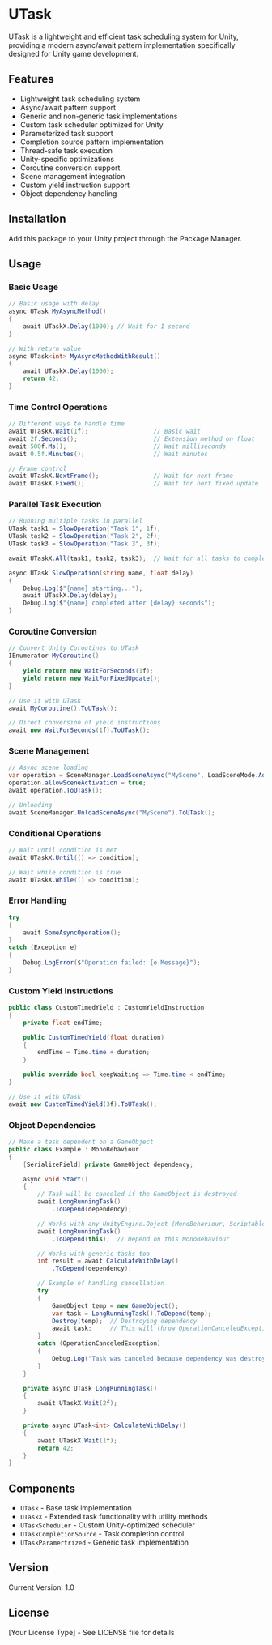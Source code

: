 # UTask

UTask is a lightweight and efficient task scheduling system for Unity, providing a modern async/await pattern implementation specifically designed for Unity game development.

## Features

- Lightweight task scheduling system
- Async/await pattern support
- Generic and non-generic task implementations
- Custom task scheduler optimized for Unity
- Parameterized task support
- Completion source pattern implementation
- Thread-safe task execution
- Unity-specific optimizations
- Coroutine conversion support
- Scene management integration
- Custom yield instruction support
- Object dependency handling

## Installation

Add this package to your Unity project through the Package Manager.

## Usage

### Basic Usage

```csharp
// Basic usage with delay
async UTask MyAsyncMethod()
{
    await UTaskX.Delay(1000); // Wait for 1 second
}

// With return value
async UTask<int> MyAsyncMethodWithResult()
{
    await UTaskX.Delay(1000);
    return 42;
}
```

### Time Control Operations

```csharp
// Different ways to handle time
await UTaskX.Wait(1f);                  // Basic wait
await 2f.Seconds();                     // Extension method on float
await 500f.Ms();                        // Wait milliseconds
await 0.5f.Minutes();                   // Wait minutes

// Frame control
await UTaskX.NextFrame();               // Wait for next frame
await UTaskX.Fixed();                   // Wait for next fixed update
```

### Parallel Task Execution

```csharp
// Running multiple tasks in parallel
UTask task1 = SlowOperation("Task 1", 1f);
UTask task2 = SlowOperation("Task 2", 2f);
UTask task3 = SlowOperation("Task 3", 3f);

await UTaskX.All(task1, task2, task3);  // Wait for all tasks to complete

async UTask SlowOperation(string name, float delay)
{
    Debug.Log($"{name} starting...");
    await UTaskX.Delay(delay);
    Debug.Log($"{name} completed after {delay} seconds");
}
```

### Coroutine Conversion

```csharp
// Convert Unity Coroutines to UTask
IEnumerator MyCoroutine()
{
    yield return new WaitForSeconds(1f);
    yield return new WaitForFixedUpdate();
}

// Use it with UTask
await MyCoroutine().ToUTask();

// Direct conversion of yield instructions
await new WaitForSeconds(1f).ToUTask();
```

### Scene Management

```csharp
// Async scene loading
var operation = SceneManager.LoadSceneAsync("MyScene", LoadSceneMode.Additive);
operation.allowSceneActivation = true;
await operation.ToUTask();

// Unloading
await SceneManager.UnloadSceneAsync("MyScene").ToUTask();
```

### Conditional Operations

```csharp
// Wait until condition is met
await UTaskX.Until(() => condition);

// Wait while condition is true
await UTaskX.While(() => condition);
```

### Error Handling

```csharp
try
{
    await SomeAsyncOperation();
}
catch (Exception e)
{
    Debug.LogError($"Operation failed: {e.Message}");
}
```

### Custom Yield Instructions

```csharp
public class CustomTimedYield : CustomYieldInstruction
{
    private float endTime;

    public CustomTimedYield(float duration)
    {
        endTime = Time.time + duration;
    }

    public override bool keepWaiting => Time.time < endTime;
}

// Use it with UTask
await new CustomTimedYield(3f).ToUTask();
```

### Object Dependencies

```csharp
// Make a task dependent on a GameObject
public class Example : MonoBehaviour
{
    [SerializeField] private GameObject dependency;

    async void Start()
    {
        // Task will be canceled if the GameObject is destroyed
        await LongRunningTask()
            .ToDepend(dependency);

        // Works with any UnityEngine.Object (MonoBehaviour, ScriptableObject, etc.)
        await LongRunningTask()
            .ToDepend(this);  // Depend on this MonoBehaviour

        // Works with generic tasks too
        int result = await CalculateWithDelay()
            .ToDepend(dependency);

        // Example of handling cancellation
        try
        {
            GameObject temp = new GameObject();
            var task = LongRunningTask().ToDepend(temp);
            Destroy(temp);  // Destroying dependency
            await task;     // This will throw OperationCanceledException
        }
        catch (OperationCanceledException)
        {
            Debug.Log("Task was canceled because dependency was destroyed!");
        }
    }

    private async UTask LongRunningTask()
    {
        await UTaskX.Wait(2f);
    }

    private async UTask<int> CalculateWithDelay()
    {
        await UTaskX.Wait(1f);
        return 42;
    }
}
```

## Components

- `UTask` - Base task implementation
- `UTaskX` - Extended task functionality with utility methods
- `UTaskScheduler` - Custom Unity-optimized scheduler
- `UTaskCompletionSource` - Task completion control
- `UTaskParamertrized` - Generic task implementation

## Version

Current Version: 1.0

## License

[Your License Type] - See LICENSE file for details
